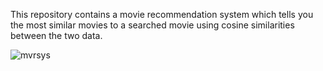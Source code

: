 This repository contains a movie recommendation system which tells you the most similar movies to a searched movie using cosine similarities between the two data.


![mvrsys](https://user-images.githubusercontent.com/32265911/55602500-a01b8080-5783-11e9-8945-25a6f5de7b7d.PNG)


